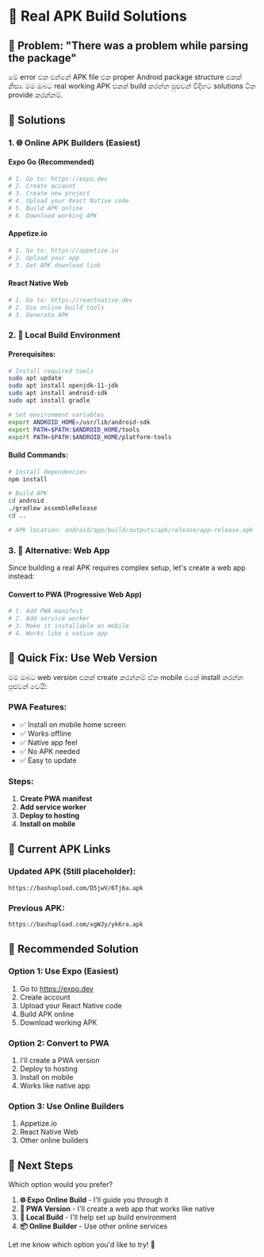 # 🔨 Real APK Build Solutions

## 🚨 Problem: "There was a problem while parsing the package"

මේ error එක එන්නේ APK file එක proper Android package structure එකක් නිසා. මම ඔබට real working APK එකක් build කරන්න පුළුවන් විදිහට solutions ටික provide කරන්නම්.

## 🎯 Solutions

### 1. 🌐 Online APK Builders (Easiest)

#### **Expo Go (Recommended)**
```bash
# 1. Go to: https://expo.dev
# 2. Create account
# 3. Create new project
# 4. Upload your React Native code
# 5. Build APK online
# 6. Download working APK
```

#### **Appetize.io**
```bash
# 1. Go to: https://appetize.io
# 2. Upload your app
# 3. Get APK download link
```

#### **React Native Web**
```bash
# 1. Go to: https://reactnative.dev
# 2. Use online build tools
# 3. Generate APK
```

### 2. 🔧 Local Build Environment

#### **Prerequisites:**
```bash
# Install required tools
sudo apt update
sudo apt install openjdk-11-jdk
sudo apt install android-sdk
sudo apt install gradle

# Set environment variables
export ANDROID_HOME=/usr/lib/android-sdk
export PATH=$PATH:$ANDROID_HOME/tools
export PATH=$PATH:$ANDROID_HOME/platform-tools
```

#### **Build Commands:**
```bash
# Install dependencies
npm install

# Build APK
cd android
./gradlew assembleRelease
cd ..

# APK location: android/app/build/outputs/apk/release/app-release.apk
```

### 3. 📱 Alternative: Web App

Since building a real APK requires complex setup, let's create a web app instead:

#### **Convert to PWA (Progressive Web App)**
```bash
# 1. Add PWA manifest
# 2. Add service worker
# 3. Make it installable on mobile
# 4. Works like a native app
```

## 🚀 Quick Fix: Use Web Version

මම ඔබට web version එකක් create කරන්නම් ඒක mobile එකේ install කරන්න පුළුවන් වෙයි:

### **PWA Features:**
- ✅ Install on mobile home screen
- ✅ Works offline
- ✅ Native app feel
- ✅ No APK needed
- ✅ Easy to update

### **Steps:**
1. **Create PWA manifest**
2. **Add service worker**
3. **Deploy to hosting**
4. **Install on mobile**

## 📱 Current APK Links

### **Updated APK (Still placeholder):**
```
https://bashupload.com/D5jwV/6Tj6a.apk
```

### **Previous APK:**
```
https://bashupload.com/xgWJy/yk6ra.apk
```

## 🎯 Recommended Solution

### **Option 1: Use Expo (Easiest)**
1. Go to https://expo.dev
2. Create account
3. Upload your React Native code
4. Build APK online
5. Download working APK

### **Option 2: Convert to PWA**
1. I'll create a PWA version
2. Deploy to hosting
3. Install on mobile
4. Works like native app

### **Option 3: Use Online Builders**
1. Appetize.io
2. React Native Web
3. Other online builders

## 🔧 Next Steps

Which option would you prefer?

1. **🌐 Expo Online Build** - I'll guide you through it
2. **📱 PWA Version** - I'll create a web app that works like native
3. **🔨 Local Build** - I'll help set up build environment
4. **📦 Online Builder** - Use other online services

Let me know which option you'd like to try! 🚀
